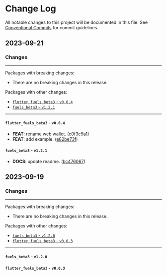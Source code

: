 # Change Log

All notable changes to this project will be documented in this file.
See [Conventional Commits](https://conventionalcommits.org) for commit guidelines.

## 2023-09-21

### Changes

---

Packages with breaking changes:

 - There are no breaking changes in this release.

Packages with other changes:

 - [`flutter_fuels_beta3` - `v0.0.4`](#flutter_fuels_beta3---v004)
 - [`fuels_beta3` - `v1.2.1`](#fuels_beta3---v121)

---

#### `flutter_fuels_beta3` - `v0.0.4`

 - **FEAT**: rename web wallet. ([c0f3c9a1](https://github.com/Fuelet/fuels-dart-beta3/commit/c0f3c9a1c00e708c5b312b050d295eacca5ae59e))
 - **FEAT**: add example. ([e82be73f](https://github.com/Fuelet/fuels-dart-beta3/commit/e82be73febfa1378c3d56fd64964a7b788e9bbe0))

#### `fuels_beta3` - `v1.2.1`

 - **DOCS**: update readme. ([bc476067](https://github.com/Fuelet/fuels-dart-beta3/commit/bc476067e4451de934594fc8ce61460182593c53))


## 2023-09-19

### Changes

---

Packages with breaking changes:

 - There are no breaking changes in this release.

Packages with other changes:

 - [`fuels_beta3` - `v1.2.0`](#fuels_beta3---v120)
 - [`flutter_fuels_beta3` - `v0.0.3`](#flutter_fuels_beta3---v003)

---

#### `fuels_beta3` - `v1.2.0`

#### `flutter_fuels_beta3` - `v0.0.3`

